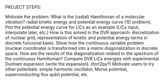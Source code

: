 PROJECT STEPS:

Motivate the problem: What is the (radial) Hamiltonian of a molecular vibration? radial kinetic energy and potential energy curve (1D problem). Plot the potential energy curve for LiCs as an example (LiCs input, interpolate later, etc.)
How is this solved in the DVR approach: discretization of nuclear grid, representation of kinetic and potential energy terms in discrete funcional basis. Show how the continuous variable problem (nuclear coordinate) is transformed into a matrix diagonalization in discrete space. 
How are the results of the diagonalization related to the spectrum of the continuous Hamiltonian? Compare DVR LiCs energies with experimental Dunham expansion (write the expansion). 
(fort2py?) Motivate users to try other potentials: simple harmonic oscillator, Morse potential, superconducting flux qubit potential, etc. 
